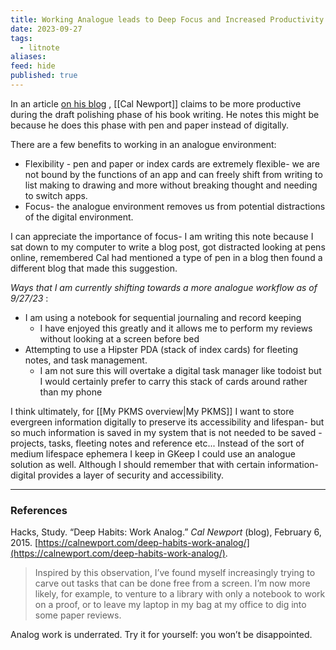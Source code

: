 ```yaml
---
title: Working Analogue leads to Deep Focus and Increased Productivity
date: 2023-09-27
tags:
  - litnote
aliases: 
feed: hide
published: true
---
```


In an article [on his blog](https://calnewport.com/deep-habits-work-analog/) , [[Cal Newport]] claims to be more productive during the draft polishing phase of his book writing. He notes this might be because he does this phase with pen and paper instead of digitally.

There are a few benefits to working in an analogue environment:

- Flexibility - pen and paper or index cards are extremely flexible- we are not bound by the functions of an app and can freely shift from writing to list making to drawing and more without breaking thought and needing to switch apps.
- Focus- the analogue environment removes us from potential distractions of the digital environment. 

I can appreciate the importance of focus- I am writing this note because I sat down to my computer to write a blog post, got distracted looking at pens online, remembered Cal had mentioned a type of pen in a blog then found a different blog that made this suggestion.

_Ways that I am currently shifting towards a more analogue workflow as of 9/27/23_ :

- I am using a notebook for sequential journaling and record keeping
	- I have enjoyed this greatly and it allows me to perform my reviews without looking at a screen before bed
- Attempting to use a Hipster PDA (stack of index cards) for fleeting notes, and task management.
	- I am not sure this will overtake a digital task manager like todoist but I would certainly prefer to carry this stack of cards around rather than my phone

I think ultimately, for [[My PKMS overview|My PKMS]] I want to store evergreen information digitally to preserve its accessibility and lifespan- but so much information is saved in my system that is not needed to be saved - projects, tasks, fleeting notes and reference etc... Instead of the sort of medium lifespace ephemera I keep in GKeep I could use an analogue solution as well. Although I should remember that with certain information- digital provides a layer of security and accessibility. 

___
### References
Hacks, Study. “Deep Habits: Work Analog.” _Cal Newport_ (blog), February 6, 2015. [https://calnewport.com/deep-habits-work-analog/](https://calnewport.com/deep-habits-work-analog/).

>Inspired by this observation, I’ve found myself increasingly trying to carve out tasks that can be done free from a screen. I’m now more likely, for example, to venture to a library with only a notebook to work on a proof, or to leave my laptop in my bag at my office to dig into some paper reviews.
>
 Analog work is underrated. Try it for yourself: you won’t be disappointed. 